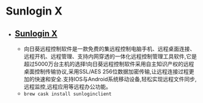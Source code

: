 # Sunlogin X
- [Sunlogin X](https://sunlogin.oray.com/)
  - 
  - 向日葵远程控制软件是一款免费的集远程控制电脑手机、远程桌面连接、远程开机、远程管理、支持内网穿透的一体化远程控制管理工具软件,它是超过5000万台主机的选择!向日葵远程控制软件采用自主知识产权的远程桌面控制传输协议,采用SSL/AES 256位数据加密传输,让远程连接过程更加的快速和安全.支持IOS与Android系统移动设备,轻松实现远程文件同步,远程监控,远程应用等远程办公功能。
  - `brew cask install sunloginclient`

